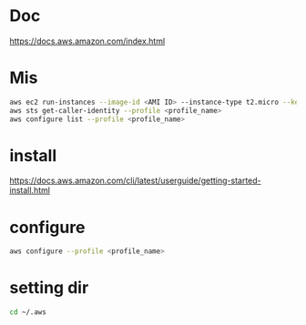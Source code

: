 # Doc
https://docs.aws.amazon.com/index.html

# Mis
```bash
aws ec2 run-instances --image-id <AMI ID> --instance-type t2.micro --key-name <Key Pairs>
aws sts get-caller-identity --profile <profile_name>
aws configure list --profile <profile_name>
```

# install
https://docs.aws.amazon.com/cli/latest/userguide/getting-started-install.html

# configure
```bash
aws configure --profile <profile_name>
```

# setting dir
```bash
cd ~/.aws
```
